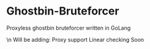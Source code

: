 # Ghostbin-Bruteforcer
Proxyless ghostbin bruteforcer written in GoLang

\n
Will be adding:
  Proxy support
  Linear checking 
Soon
